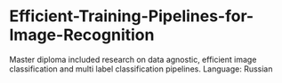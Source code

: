 # Efficient-Training-Pipelines-for-Image-Recognition
Master diploma included research on data agnostic, efficient image classification and multi label classification pipelines.
Language: Russian
